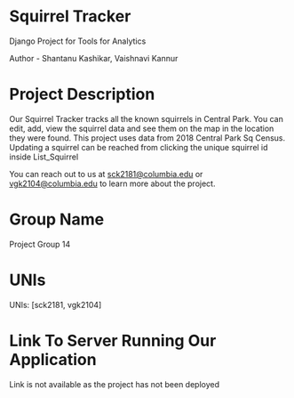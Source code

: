 # Squirrel Tracker

Django Project for Tools for Analytics

Author - Shantanu Kashikar, Vaishnavi Kannur

# Project Description

Our Squirrel Tracker tracks all the known squirrels in Central Park. You can edit, add, view the squirrel data and see them on the map in the location they were found. This project uses data from 2018 Central Park Sq Census. 
Updating a squirrel can be reached from clicking the unique squirrel id inside List_Squirrel

You can reach out to us at sck2181@columbia.edu or vgk2104@columbia.edu to learn more about the project.

# Group Name
Project Group 14

# UNIs

UNIs: [sck2181, vgk2104]

# Link To Server Running Our Application
Link is not available as the project has not been deployed

